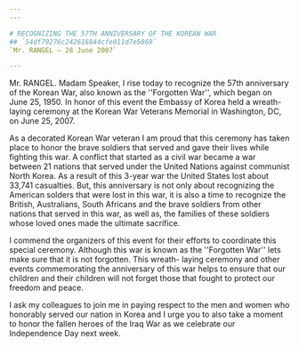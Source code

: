 ```yaml
---
---

# RECOGNIZING THE 57TH ANNIVERSARY OF THE KOREAN WAR
## `54df79276c242616844cfe011d7e5869`
`Mr. RANGEL — 28 June 2007`

---
```



Mr. RANGEL. Madam Speaker, I rise today to recognize the 57th 
anniversary of the Korean War, also known as the ''Forgotten War'', 
which began on June 25, 1950. In honor of this event the Embassy of 
Korea held a wreath-laying ceremony at the Korean War Veterans Memorial 
in Washington, DC, on June 25, 2007.

As a decorated Korean War veteran I am proud that this ceremony has 
taken place to honor the brave soldiers that served and gave their 
lives while fighting this war. A conflict that started as a civil war 
became a war between 21 nations that served under the United Nations 
against communist North Korea. As a result of this 3-year war the 
United States lost about 33,741 casualties. But, this anniversary is 
not only about recognizing the American solders that were lost in this 
war, it is also a time to recognize the British, Australians, South 
Africans and the brave soldiers from other nations that served in this 
war, as well as, the families of these soldiers whose loved ones made 
the ultimate sacrifice.

I commend the organizers of this event for their efforts to 
coordinate this special ceremony. Although this war is known as the 
''Forgotten War'' lets make sure that it is not forgotten. This wreath-
laying ceremony and other events commemorating the anniversary of this 
war helps to ensure that our children and their children will not 
forget those that fought to protect our freedom and peace.

I ask my colleagues to join me in paying respect to the men and women 
who honorably served our nation in Korea and I urge you to also take a 
moment to honor the fallen heroes of the Iraq War as we celebrate our 
Independence Day next week.
